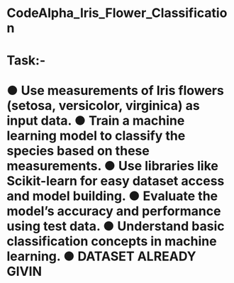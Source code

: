 # CodeAlpha_Iris_Flower_Classification

<h1>Task:-</h>
<br>
<br>
● Use measurements of Iris flowers (setosa, versicolor, virginica) as input data.
● Train a machine learning model to classify the species based on these measurements.
● Use libraries like Scikit-learn for easy dataset access and model building.
● Evaluate the model’s accuracy and performance using test data.
● Understand basic classification concepts in machine learning.
● DATASET ALREADY GIVIN




